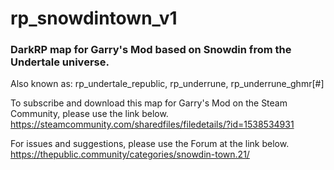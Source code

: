 # rp_snowdintown_v1
### DarkRP map for Garry's Mod based on Snowdin from the Undertale universe.

Also known as: rp_undertale_republic, rp_underrune, rp_underrune_ghmr[#]

To subscribe and download this map for Garry's Mod on the Steam Community, please use the link below.
https://steamcommunity.com/sharedfiles/filedetails/?id=1538534931

For issues and suggestions, please use the Forum at the link below.
https://thepublic.community/categories/snowdin-town.21/